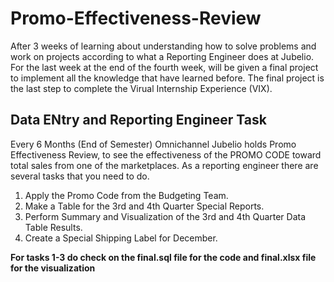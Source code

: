 # Promo-Effectiveness-Review
After 3 weeks of learning about understanding how to solve problems and work on projects according to what a Reporting Engineer does at Jubelio. For the last week at the end of the fourth week, will be given a final project to implement all the knowledge that have learned before. The final project is the last step to complete the Virual Internship Experience (VIX).

## Data ENtry and Reporting Engineer Task
Every 6 Months (End of Semester) Omnichannel Jubelio holds Promo Effectiveness Review, to see the effectiveness of the PROMO CODE toward total sales from one of the marketplaces. As a reporting engineer there are several tasks that you need to do.
  1. Apply the Promo Code from the Budgeting Team.
  2. Make a Table for the 3rd and 4th Quarter Special Reports.
  3. Perform Summary and Visualization of the 3rd and 4th Quarter Data Table Results.
  4. Create a Special Shipping Label for December.

**For tasks 1-3 do check on the final.sql file for the code and final.xlsx file for the visualization**
